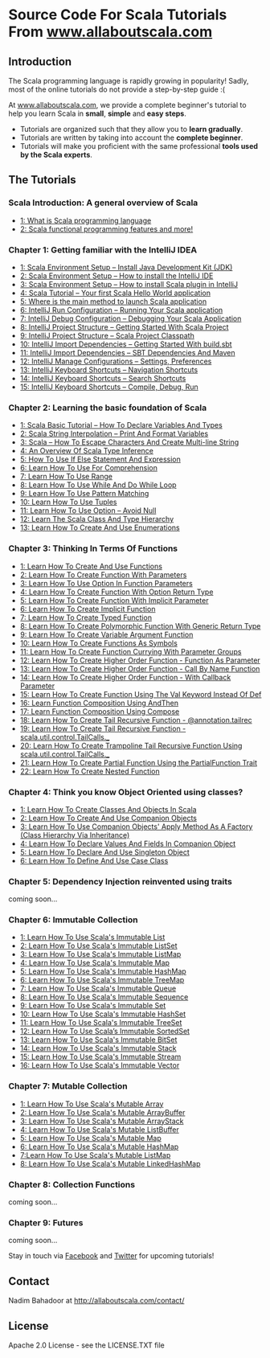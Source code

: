 # Source Code For Scala Tutorials From www.allaboutscala.com
## Introduction
The Scala programming language is rapidly growing in popularity! Sadly, most of the online tutorials do not provide a step-by-step guide :(
 
At www.allaboutscala.com, we provide a complete beginner's tutorial to help you learn Scala in **small**, **simple** and **easy steps**.

- Tutorials are organized such that they allow you to **learn gradually**.
- Tutorials are written by taking into account the **complete beginner**.
- Tutorials will make you proficient with the same professional **tools used by the Scala experts**.

## The Tutorials
### Scala Introduction: A general overview of Scala
- [1: What is Scala programming language](http://allaboutscala.com/tutorials/scala-introduction/learn-scala-programming-language/)
- [2: Scala functional programming features and more!](http://allaboutscala.com/tutorials/scala-introduction/scala-functional-programming-features/)

### Chapter 1: Getting familiar with the IntelliJ IDEA
- [1: Scala Environment Setup – Install Java Development Kit (JDK)](http://allaboutscala.com/tutorials/chapter-1-getting-familiar-intellij-ide/scala-environment-setup-install-java-jdk/)
- [2: Scala Environment Setup – How to install the IntelliJ IDE](http://allaboutscala.com/tutorials/chapter-1-getting-familiar-intellij-ide/scala-environment-setup-install-intellij-ide/) 
- [3: Scala Environment Setup – How to install Scala plugin in IntelliJ](http://allaboutscala.com/tutorials/chapter-1-getting-familiar-intellij-ide/scala-environment-setup-install-scala-plugin-intellij/)
- [4: Scala Tutorial – Your first Scala Hello World application](http://allaboutscala.com/tutorials/chapter-1-getting-familiar-intellij-ide/scala-tutorial-first-hello-world-application/)
- [5: Where is the main method to launch Scala application](http://allaboutscala.com/tutorials/chapter-1-getting-familiar-intellij-ide/where-is-main-method-launch-scala-application/)
- [6: IntelliJ Run Configuration – Running Your Scala application](http://allaboutscala.com/tutorials/chapter-1-getting-familiar-intellij-ide/intellij-run-configuration-scala-application/)
- [7: IntelliJ Debug Configuration – Debugging Your Scala Application](http://allaboutscala.com/tutorials/chapter-1-getting-familiar-intellij-ide/intellij-debug-configuration-scala-application/)
- [8: IntelliJ Project Structure – Getting Started With Scala Project](http://allaboutscala.com/tutorials/chapter-1-getting-familiar-intellij-ide/intellij-project-structure-getting-started-scala-project/)
- [9: IntelliJ Project Structure – Scala Project Classpath](http://allaboutscala.com/tutorials/chapter-1-getting-familiar-intellij-ide/intellij-project-structure-scala-project-classpath/)
- [10: IntelliJ Import Dependencies – Getting Started With build.sbt](http://allaboutscala.com/tutorials/chapter-1-getting-familiar-intellij-ide/getting-started-sbt-import-dependencies-build-sbt/)
- [11: IntelliJ Import Dependencies – SBT Dependencies And Maven](http://allaboutscala.com/tutorials/chapter-1-getting-familiar-intellij-ide/intellij-import-dependencies-sbt-maven/)
- [12: IntelliJ Manage Configurations – Settings, Preferences](http://allaboutscala.com/tutorials/chapter-1-getting-familiar-intellij-ide/intellij-manage-configurations-settings-preferences-win-mac/)
- [13: IntelliJ Keyboard Shortcuts – Navigation Shortcuts](http://allaboutscala.com/tutorials/chapter-1-getting-familiar-intellij-ide/intellij-keyboard-shortcuts-navigation)
- [14: IntelliJ Keyboard Shortcuts – Search Shortcuts](http://allaboutscala.com/tutorials/chapter-1-getting-familiar-intellij-ide/intellij-keyboard-shortcuts-search/)
- [15: IntelliJ Keyboard Shortcuts – Compile, Debug, Run](http://allaboutscala.com/tutorials/chapter-1-getting-familiar-intellij-ide/intellij-keyboard-shortcuts-compile-debug-run/)
 
### Chapter 2: Learning the basic foundation of Scala
- [1: Scala Basic Tutorial – How To Declare Variables And Types](http://allaboutscala.com/tutorials/chapter-2-learning-basics-scala-programming/scala-basic-tutorial-declare-variables-types/)
- [2: Scala String Interpolation – Print And Format Variables](http://allaboutscala.com/tutorials/chapter-2-learning-basics-scala-programming/scala-string-interpolation-print-format-variables/)
- [3: Scala – How To Escape Characters And Create Multi-line String](http://allaboutscala.com/tutorials/chapter-2-learning-basics-scala-programming/scala-escape-characters-create-multi-line-string/)
- [4: An Overview Of Scala Type Inference](http://allaboutscala.com/tutorials/chapter-2-learning-basics-scala-programming/scala-tutorial-overview-scala-type-inference/)
- [5: How To Use If Else Statement And Expression](http://allaboutscala.com/tutorials/chapter-2-learning-basics-scala-programming/scala-tutorial-use-if-else-statement-expression/)
- [6: Learn How To Use For Comprehension](http://allaboutscala.com/tutorials/chapter-2-learning-basics-scala-programming/scala-tutorial-learn-use-for-comprehension/)
- [7: Learn How To Use Range](http://allaboutscala.com/tutorials/chapter-2-learning-basics-scala-programming/scala-tutorial-learn-use-range-inclusive-exclusive/)
- [8: Learn How To Use While And Do While Loop](http://allaboutscala.com/tutorials/chapter-2-learning-basics-scala-programming/scala-tutorial-learn-how-to-use-while-and-do-while-loop/)
- [9: Learn How To Use Pattern Matching](http://allaboutscala.com/tutorials/chapter-2-learning-basics-scala-programming/scala-tutorial-learn-how-to-use-pattern-matching/)
- [10: Learn How To Use Tuples](http://allaboutscala.com/tutorials/chapter-2-learning-basics-scala-programming/scala-tutorial-learn-how-to-use-tuples-pattern-match/)
- [11: Learn How To Use Option – Avoid Null](http://allaboutscala.com/tutorials/chapter-2-learning-basics-scala-programming/scala-tutorial-learn-use-option-avoid-null/)
- [12: Learn The Scala Class And Type Hierarchy](http://allaboutscala.com/tutorials/chapter-2-learning-basics-scala-programming/scala-tutorial-learn-scala-class-type-hierarchy/)
- [13: Learn How To Create And Use Enumerations](http://allaboutscala.com/tutorials/chapter-2-learning-basics-scala-programming/learn-to-create-use-enumerations/)

### Chapter 3: Thinking In Terms Of Functions
- [1: Learn How To Create And Use Functions](http://allaboutscala.com/tutorials/chapter-3-beginner-tutorial-using-functions-scala/scala-tutorial-learn-create-use-functions/)
- [2: Learn How To Create Function With Parameters](http://allaboutscala.com/tutorials/chapter-3-beginner-tutorial-using-functions-scala/scala-tutorial-learn-create-function-parameters/)
- [3: Learn How To Use Option In Function Parameters](http://allaboutscala.com/tutorials/chapter-3-beginner-tutorial-using-functions-scala/scala-tutorial-learn-use-option-function-parameters/)
- [4: Learn How To Create Function With Option Return Type](http://allaboutscala.com/tutorials/chapter-3-beginner-tutorial-using-functions-scala/scala-tutorial-learn-create-function-return-type/)
- [5: Learn How To Create Function With Implicit Parameter](http://allaboutscala.com/tutorials/chapter-3-beginner-tutorial-using-functions-scala/scala-tutorial-learn-create-function-implicit-parameter/)
- [6: Learn How To Create Implicit Function](http://allaboutscala.com/tutorials/chapter-3-beginner-tutorial-using-functions-scala/scala-tutorial-learn-create-implicit-function/)
- [7: Learn How To Create Typed Function](http://allaboutscala.com/tutorials/chapter-3-beginner-tutorial-using-functions-scala/scala-tutorial-learn-create-typed-function/)
- [8: Learn How To Create Polymorphic Function With Generic Return Type](http://allaboutscala.com/tutorials/chapter-3-beginner-tutorial-using-functions-scala/scala-tutorial-learn-polymorphic-function-generic-return-type/)
- [9: Learn How To Create Variable Argument Function](http://allaboutscala.com/tutorials/chapter-3-beginner-tutorial-using-functions-scala/scala-tutorial-learn-create-variable-argument-function/)
- [10: Learn How To Create Functions As Symbols](http://allaboutscala.com/tutorials/chapter-3-beginner-tutorial-using-functions-scala/scala-tutorial-learn-create-functions-symbols/)
- [11: Learn How To Create Function Currying With Parameter Groups](http://allaboutscala.com/tutorials/chapter-3-beginner-tutorial-using-functions-scala/scala-tutorial-create-function-currying-parameter-groups/)
- [12: Learn How To Create Higher Order Function - Function As Parameter](http://allaboutscala.com/tutorials/chapter-3-beginner-tutorial-using-functions-scala/scala-tutorial-higher-order-function-parameter/)
- [13: Learn How To Create Higher Order Function - Call By Name Function](http://allaboutscala.com/tutorials/chapter-3-beginner-tutorial-using-functions-scala/scala-tutorial-learn-create-call-name-function/)
- [14: Learn How To Create Higher Order Function - With Callback Parameter](http://allaboutscala.com/tutorials/chapter-3-beginner-tutorial-using-functions-scala/scala-tutorial-learn-create-function-callback-parameter/)
- [15: Learn How To Create Function Using The Val Keyword Instead Of Def](http://allaboutscala.com/tutorials/chapter-3-beginner-tutorial-using-functions-scala/scala-tutorial-learn-create-val-function-val-vs-def/)
- [16: Learn Function Composition Using AndThen](http://allaboutscala.com/tutorials/chapter-3-beginner-tutorial-using-functions-scala/scala-tutorial-learn-function-composition-andthen/)
- [17: Learn Function Composition Using Compose](http://allaboutscala.com/tutorials/chapter-3-beginner-tutorial-using-functions-scala/scala-tutorial-learn-function-composition-compose/)
- [18: Learn How To Create Tail Recursive Function - @annotation.tailrec](http://allaboutscala.com/tutorials/chapter-3-beginner-tutorial-using-functions-scala/scala-tutorial-learn-create-tail-recursive-function-tailrec-annotation/)
- [19: Learn How To Create Tail Recursive Function - scala.util.control.TailCalls._](http://allaboutscala.com/tutorials/chapter-3-beginner-tutorial-using-functions-scala/scala-tutorial-learn-create-tail-recursive-function-scala-control-util-tailcalls/)
- [20: Learn How To Create Trampoline Tail Recursive Function Using scala.util.control.TailCalls._](http://allaboutscala.com/tutorials/chapter-3-beginner-tutorial-using-functions-scala/scala-tutorial-learn-create-trampoline-tail-recursive-function/)
- [21: Learn How To Create Partial Function Using the PartialFunction Trait](http://allaboutscala.com/tutorials/chapter-3-beginner-tutorial-using-functions-scala/scala-tutorial-learn-create-partial-function-trait/)
- [22: Learn How To Create Nested Function](http://allaboutscala.com/tutorials/chapter-3-beginner-tutorial-using-functions-scala/scala-tutorial-learn-create-nested-function/)
 

### Chapter 4: Think you know Object Oriented using classes?
- [1: Learn How To Create Classes And Objects In Scala](http://allaboutscala.com/tutorials/chapter-3-beginner-tutorial-using-classes-scala/scala-tutorial-learn-create-classes-objects/)
- [2: Learn How To Create And Use Companion Objects](http://allaboutscala.com/tutorials/chapter-3-beginner-tutorial-using-classes-scala/scala-tutorial-learn-create-use-companion-objects/)
- [3: Learn How To Use Companion Objects' Apply Method As A Factory (Class Hierarchy Via Inheritance)](http://allaboutscala.com/tutorials/chapter-3-beginner-tutorial-using-classes-scala/scala-tutorial-learn-companion-objects-factory-apply-method-inheritance/)
- [4: Learn How To Declare Values And Fields In Companion Object](http://allaboutscala.com/tutorials/chapter-3-beginner-tutorial-using-classes-scala/scala-tutorial-learn-declare-value-fields-companion-object/)
- [5: Learn How To Declare And Use Singleton Object](http://allaboutscala.com/tutorials/chapter-3-beginner-tutorial-using-classes-scala/scala-tutorial-learn-declare-use-singleton-objects/)
- [6: Learn How To Define And Use Case Class](http://allaboutscala.com/tutorials/chapter-3-beginner-tutorial-using-classes-scala/scala-tutorial-learn-define-use-case-class/)


### Chapter 5: Dependency Injection reinvented using traits
coming soon...


### Chapter 6: Immutable Collection
- [1: Learn How To Use Scala's Immutable List](http://allaboutscala.com/tutorials/chapter-6-beginner-tutorial-using-scala-immutable-collection/scala-tutorial-learn-use-immutable-list/)
- [2: Learn How To Use Scala's Immutable ListSet](http://allaboutscala.com/tutorials/chapter-6-beginner-tutorial-using-scala-immutable-collection/scala-tutorial-learn-use-immutable-listset/)
- [3: Learn How To Use Scala's Immutable ListMap](http://allaboutscala.com/tutorials/chapter-6-beginner-tutorial-using-scala-immutable-collection/scala-tutorial-learn-use-immutable-listmap/)
- [4: Learn How To Use Scala's Immutable Map](http://allaboutscala.com/tutorials/chapter-6-beginner-tutorial-using-scala-immutable-collection/scala-tutorial-learn-use-immutable-map/)
- [5: Learn How To Use Scala's Immutable HashMap](http://allaboutscala.com/tutorials/chapter-6-beginner-tutorial-using-scala-immutable-collection/scala-tutorial-learn-use-immutable-hashmap/)
- [6: Learn How To Use Scala's Immutable TreeMap](http://allaboutscala.com/tutorials/chapter-6-beginner-tutorial-using-scala-immutable-collection/scala-tutorial-learn-use-immutable-treemap/)
- [7: Learn How To Use Scala's Immutable Queue](http://allaboutscala.com/tutorials/chapter-6-beginner-tutorial-using-scala-immutable-collection/scala-tutorial-learn-use-immutable-queue/)
- [8: Learn How To Use Scala's Immutable Sequence](http://allaboutscala.com/tutorials/chapter-6-beginner-tutorial-using-scala-immutable-collection/scala-tutorial-learn-use-immutable-sequence/)
- [9: Learn How To Use Scala's Immutable Set](http://allaboutscala.com/tutorials/chapter-6-beginner-tutorial-using-scala-immutable-collection/scala-tutorial-learn-use-immutable-set/)
- [10: Learn How To Use Scala's Immutable HashSet](http://allaboutscala.com/tutorials/chapter-6-beginner-tutorial-using-scala-immutable-collection/scala-tutorial-learn-use-immutable-hashset/)
- [11: Learn How To Use Scala's Immutable TreeSet](http://allaboutscala.com/tutorials/chapter-6-beginner-tutorial-using-scala-immutable-collection/scala-tutorial-learn-use-immutable-treeset/)
- [12: Learn How To Use Scala’s Immutable SortedSet](http://allaboutscala.com/tutorials/chapter-6-beginner-tutorial-using-scala-immutable-collection/scala-tutorial-learn-use-immutable-sortedset/)
- [13: Learn How To Use Scala's Immutable BitSet](http://allaboutscala.com/tutorials/chapter-6-beginner-tutorial-using-scala-immutable-collection/scala-tutorial-learn-use-immutable-bitset/)
- [14: Learn How To Use Scala's Immutable Stack](http://allaboutscala.com/tutorials/chapter-6-beginner-tutorial-using-scala-immutable-collection/scala-tutorial-learn-use-immutable-stack/)
- [15: Learn How To Use Scala's Immutable Stream](http://allaboutscala.com/tutorials/chapter-6-beginner-tutorial-using-scala-immutable-collection/scala-tutorial-learn-use-immutable-stream/)
- [16: Learn How To Use Scala's Immutable Vector](http://allaboutscala.com/tutorials/chapter-6-beginner-tutorial-using-scala-immutable-collection/scala-tutorial-learn-use-immutable-vector/)


### Chapter 7: Mutable Collection
- [1: Learn How To Use Scala's Mutable Array](http://allaboutscala.com/tutorials/chapter-7-beginner-tutorial-using-scala-mutable-collection/scala-tutorial-learn-use-mutable-array/)
- [2: Learn How To Use Scala's Mutable ArrayBuffer](http://allaboutscala.com/tutorials/chapter-7-beginner-tutorial-using-scala-mutable-collection/scala-tutorial-learn-use-mutable-arraybuffer/)
- [3: Learn How To Use Scala's Mutable ArrayStack](http://allaboutscala.com/tutorials/chapter-7-beginner-tutorial-using-scala-mutable-collection/scala-tutorial-learn-use-mutable-arraystack/)
- [4: Learn How To Use Scala's Mutable ListBuffer](http://allaboutscala.com/tutorials/chapter-7-beginner-tutorial-using-scala-mutable-collection/scala-tutorial-learn-use-mutable-listbuffer/)
- [5: Learn How To Use Scala's Mutable Map](http://allaboutscala.com/tutorials/chapter-7-beginner-tutorial-using-scala-mutable-collection/scala-tutorial-learn-use-mutable-map/)
- [6: Learn How To Use Scala's Mutable HashMap](http://allaboutscala.com/tutorials/chapter-7-beginner-tutorial-using-scala-mutable-collection/scala-tutorial-learn-use-mutable-hashmap/)
- [7:Learn How To Use Scala's Mutable ListMap](http://allaboutscala.com/tutorials/chapter-7-beginner-tutorial-using-scala-mutable-collection/scala-tutorial-learn-use-mutable-listmap/)
- [8: Learn How To Use Scala's Mutable LinkedHashMap](http://allaboutscala.com/tutorials/chapter-7-beginner-tutorial-using-scala-mutable-collection/scala-tutorial-learn-use-mutable-linkedhashmap/)


### Chapter 8: Collection Functions
coming soon...


### Chapter 9: Futures
coming soon...



Stay in touch via [Facebook](http://www.facebook.com/allaboutscala) and [Twitter](https://twitter.com/NadimBahadoor) for upcoming tutorials!


## Contact
Nadim Bahadoor at http://allaboutscala.com/contact/

## License
Apache 2.0 License - see the LICENSE.TXT file 
